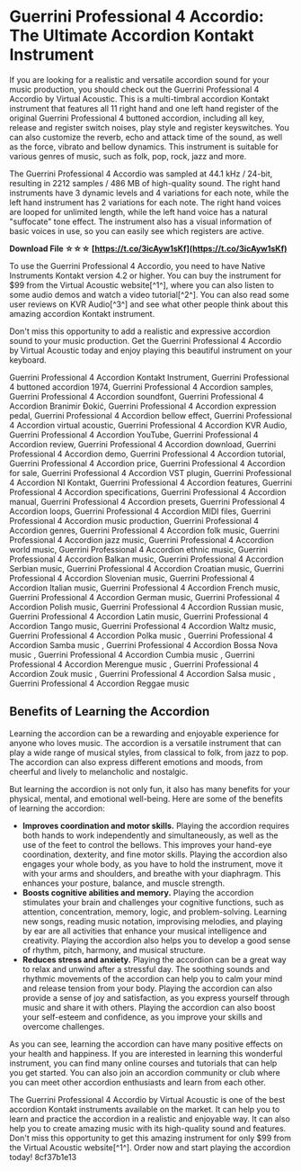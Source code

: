 
 
# Guerrini Professional 4 Accordio: The Ultimate Accordion Kontakt Instrument
  
If you are looking for a realistic and versatile accordion sound for your music production, you should check out the Guerrini Professional 4 Accordio by Virtual Acoustic. This is a multi-timbral accordion Kontakt instrument that features all 11 right hand and one left hand register of the original Guerrini Professional 4 buttoned accordion, including all key, release and register switch noises, play style and register keyswitches. You can also customize the reverb, echo and attack time of the sound, as well as the force, vibrato and bellow dynamics. This instrument is suitable for various genres of music, such as folk, pop, rock, jazz and more.
  
The Guerrini Professional 4 Accordio was sampled at 44.1 kHz / 24-bit, resulting in 2212 samples / 486 MB of high-quality sound. The right hand instruments have 3 dynamic levels and 4 variations for each note, while the left hand instrument has 2 variations for each note. The right hand voices are looped for unlimited length, while the left hand voice has a natural "suffocate" tone effect. The instrument also has a visual information of basic voices in use, so you can easily see which registers are active.
 
**Download File ☆☆☆ [https://t.co/3icAyw1sKf](https://t.co/3icAyw1sKf)**


  
To use the Guerrini Professional 4 Accordio, you need to have Native Instruments Kontakt version 4.2 or higher. You can buy the instrument for $99 from the Virtual Acoustic website[^1^], where you can also listen to some audio demos and watch a video tutorial[^2^]. You can also read some user reviews on KVR Audio[^3^] and see what other people think about this amazing accordion Kontakt instrument.
  
Don't miss this opportunity to add a realistic and expressive accordion sound to your music production. Get the Guerrini Professional 4 Accordio by Virtual Acoustic today and enjoy playing this beautiful instrument on your keyboard.
 
Guerrini Professional 4 Accordion Kontakt Instrument,  Guerrini Professional 4 buttoned accordion 1974,  Guerrini Professional 4 Accordion samples,  Guerrini Professional 4 Accordion soundfont,  Guerrini Professional 4 Accordion Branimir Đokić,  Guerrini Professional 4 Accordion expression pedal,  Guerrini Professional 4 Accordion bellow effect,  Guerrini Professional 4 Accordion virtual acoustic,  Guerrini Professional 4 Accordion KVR Audio,  Guerrini Professional 4 Accordion YouTube,  Guerrini Professional 4 Accordion review,  Guerrini Professional 4 Accordion download,  Guerrini Professional 4 Accordion demo,  Guerrini Professional 4 Accordion tutorial,  Guerrini Professional 4 Accordion price,  Guerrini Professional 4 Accordion for sale,  Guerrini Professional 4 Accordion VST plugin,  Guerrini Professional 4 Accordion NI Kontakt,  Guerrini Professional 4 Accordion features,  Guerrini Professional 4 Accordion specifications,  Guerrini Professional 4 Accordion manual,  Guerrini Professional 4 Accordion presets,  Guerrini Professional 4 Accordion loops,  Guerrini Professional 4 Accordion MIDI files,  Guerrini Professional 4 Accordion music production,  Guerrini Professional 4 Accordion genres,  Guerrini Professional 4 Accordion folk music,  Guerrini Professional 4 Accordion jazz music,  Guerrini Professional 4 Accordion world music,  Guerrini Professional 4 Accordion ethnic music,  Guerrini Professional 4 Accordion Balkan music,  Guerrini Professional 4 Accordion Serbian music,  Guerrini Professional 4 Accordion Croatian music,  Guerrini Professional 4 Accordion Slovenian music,  Guerrini Professional 4 Accordion Italian music,  Guerrini Professional 4 Accordion French music,  Guerrini Professional 4 Accordion German music,  Guerrini Professional 4 Accordion Polish music,  Guerrini Professional 4 Accordion Russian music,  Guerrini Professional 4 Accordion Latin music,  Guerrini Professional 4 Accordion Tango music,  Guerrini Professional 4 Accordion Waltz music,  Guerrini Professional 4 Accordion Polka music ,  Guerrini Professional 4 Accordion Samba music ,  Guerrini Professional 4 Accordion Bossa Nova music ,  Guerrini Professional 4 Accordion Cumbia music ,  Guerrini Professional 4 Accordion Merengue music ,  Guerrini Professional 4 Accordion Zouk music ,  Guerrini Professional 4 Accordion Salsa music ,  Guerrini Professional 4 Accordion Reggae music
  
## Benefits of Learning the Accordion
  
Learning the accordion can be a rewarding and enjoyable experience for anyone who loves music. The accordion is a versatile instrument that can play a wide range of musical styles, from classical to folk, from jazz to pop. The accordion can also express different emotions and moods, from cheerful and lively to melancholic and nostalgic.
  
But learning the accordion is not only fun, it also has many benefits for your physical, mental, and emotional well-being. Here are some of the benefits of learning the accordion:
  
- **Improves coordination and motor skills.** Playing the accordion requires both hands to work independently and simultaneously, as well as the use of the feet to control the bellows. This improves your hand-eye coordination, dexterity, and fine motor skills. Playing the accordion also engages your whole body, as you have to hold the instrument, move it with your arms and shoulders, and breathe with your diaphragm. This enhances your posture, balance, and muscle strength.
- **Boosts cognitive abilities and memory.** Playing the accordion stimulates your brain and challenges your cognitive functions, such as attention, concentration, memory, logic, and problem-solving. Learning new songs, reading music notation, improvising melodies, and playing by ear are all activities that enhance your musical intelligence and creativity. Playing the accordion also helps you to develop a good sense of rhythm, pitch, harmony, and musical structure.
- **Reduces stress and anxiety.** Playing the accordion can be a great way to relax and unwind after a stressful day. The soothing sounds and rhythmic movements of the accordion can help you to calm your mind and release tension from your body. Playing the accordion can also provide a sense of joy and satisfaction, as you express yourself through music and share it with others. Playing the accordion can also boost your self-esteem and confidence, as you improve your skills and overcome challenges.

As you can see, learning the accordion can have many positive effects on your health and happiness. If you are interested in learning this wonderful instrument, you can find many online courses and tutorials that can help you get started. You can also join an accordion community or club where you can meet other accordion enthusiasts and learn from each other.
  
The Guerrini Professional 4 Accordio by Virtual Acoustic is one of the best accordion Kontakt instruments available on the market. It can help you to learn and practice the accordion in a realistic and enjoyable way. It can also help you to create amazing music with its high-quality sound and features. Don't miss this opportunity to get this amazing instrument for only $99 from the Virtual Acoustic website[^1^]. Order now and start playing the accordion today!
 8cf37b1e13
 
